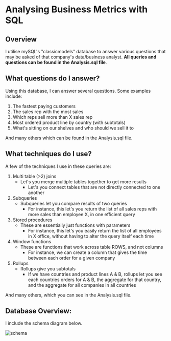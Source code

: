 # Analysing Business Metrics with SQL
## Overview
I utilise mySQL's "classicmodels" database to answer various questions that may be asked of that company's data/business analyst. **All queries and questions can be found in the Analysis.sql file**.

## What questions do I answer?
Using this database, I can answer several questions. Some examples include: 
1. The fastest paying customers 
2. The sales rep with the most sales
3. Which reps sell more than X sales rep
4. Most ordered product line by country (with subtotals)
5. What's sitting on our shelves and who should we sell it to

And many others which can be found in the Analysis.sql file. 

## What techniques do I use?
A few of the techniques I use in these queries are:
1. Multi table (>2) joins
   - Let's you merge multiple tables together to get more results
     - Let's you connect tables that are not directly connected to one another
2. Subqueries
   - Subqueries let you compare results of two queries
     - For instance, this let's you return the list of all sales reps with more sales than employee X, in one efficient query
3. Stored procedures
   - These are essentially just functions with parameters
     - For instance, this let's you easily return the list of all employees in X office, without having to alter the query itself each time
4. Window functions
   - These are functions that work across table ROWS, and not columns
     - For instance, we can create a column that gives the time between each order for a given company
5. Rollups
   - Rollups give you subtotals
     - If we have countries and product lines A & B, rollups let you see each countries orders for A & B, the aggregate for that country, and the aggregate for all companies in all countries

And many others, which you can see in the Analysis.sql file. 

## Database Overview:

I include the schema diagram below.

![schema](https://user-images.githubusercontent.com/52394699/183797476-0d0b4866-93c4-4e94-a36f-2ea16f1ba1ad.png)


